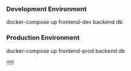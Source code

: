 ### Development Environment

docker-compose up frontend-dev backend db

### Production Environment

docker-compose up frontend-prod backend db

!!!!!
